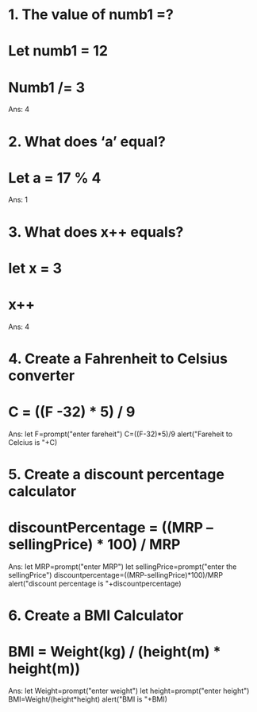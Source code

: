 # 1. The value of numb1 =?
  # Let numb1 = 12
  # Numb1 /= 3
  Ans: 4

# 2. What does ‘a’ equal?
# Let a = 17 % 4
 Ans: 1

# 3. What does x++ equals?
 # let x = 3
 # x++
 Ans: 4

# 4. Create a Fahrenheit to Celsius converter
# C = ((F -32) * 5) / 9
  Ans: let F=prompt("enter fareheit")
  C=((F-32)*5)/9
  alert("Fareheit to Celcius is "+C)

# 5. Create a discount percentage calculator
# discountPercentage = ((MRP – sellingPrice) * 100) / MRP

  Ans: let MRP=prompt("enter MRP")
  let sellingPrice=prompt("enter the sellingPrice")
  discountpercentage=((MRP-sellingPrice)*100)/MRP
  alert("discount percentage is "+discountpercentage)

# 6. Create a BMI Calculator 
# BMI = Weight(kg) / (height(m) * height(m))

 Ans: let Weight=prompt("enter weight")
 let height=prompt("enter height")
 BMI=Weight/(height*height)
 alert("BMI is "+BMI)